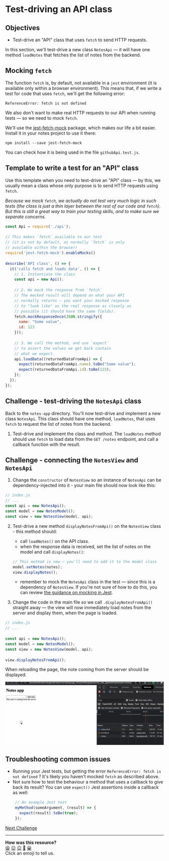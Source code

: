 # Test-driving an API class

## Objectives

 * Test-drive an "API" class that uses `fetch` to send HTTP requests.

In this section, we'll test-drive a new class `NotesApi` — it will have one method `loadNotes` that fetches the list of notes from the backend.

<!-- OMITTED -->

## Mocking `fetch`

The function `fetch` is, by default, not available in a `jest` environment (it is available only within a browser environment). This means that, if we write a test for code that uses `fetch`, we'll get the following error:

```
ReferenceError: fetch is not defined
```

We also don't want to make real HTTP requests to our API when running tests — so we need to mock `fetch`.

We'll use the
[jest-fetch-mock](https://www.npmjs.com/package/jest-fetch-mock) package, which
makes our life a bit easier. Install it in your notes project to use it there:

```
npm install --save jest-fetch-mock
```

You can check how it is being used in the file `githubApi.test.js`.

## Template to write a test for an "API" class

Use this template when you need to test-drive an "API" class — by this, we usually mean a class whose only purpose is to send HTTP requests using `fetch`.

*Because we mock `fetch`, we actually do not test very much logic in such tests (the class is just a thin layer between the rest of our code and `fetch`). But this is still a great way to train your testing skills, and to make sure we separate concerns.*

```js
const Api = require('./api');

// This makes `fetch` available to our test
// (it is not by default, as normally `fetch` is only
// available within the browser)
require('jest-fetch-mock').enableMocks()

describe('API class', () => {
  it('calls fetch and loads data', () => {
    // 1. Instantiate the class
    const api = new Api();

    // 2. We mock the response from `fetch`
    // The mocked result will depend on what your API
    // normally returns — you want your mocked response
    // to "look like" as the real response as closely as
    // possible (it should have the same fields).
    fetch.mockResponseOnce(JSON.stringify({
      name: "Some value",
      id: 123
    }));

    // 3. We call the method, and use `expect`
    // to assert the values we get back contain
    // what we expect.
    api.loadData((returnedDataFromApi) => {
      expect(returnedDataFromApi.name).toBe("Some value");
      expect(returnedDataFromApi.id).toBe(123);
    });
  });
});
```

## Challenge - test-driving the `NotesApi` class

Back to the `notes-app` directory. You'll now test-drive and implement a new class `NotesApi`. This class should
have one method, `loadNotes`, that uses `fetch` to request the list of notes
from the backend.

1. Test-drive and implement the class and method. The `loadNotes` method should
   use `fetch` to load data from the `GET /notes` endpoint, and call a callback
   function with the result.

## Challenge - connecting the `NotesView` and `NotesApi`

1. Change the `constructor` of `NotesView` so an instance of `NotesApi` can be dependency-injected into it - your main file should now look like this: 

```js
// index.js
// ...
const api = new NotesApi();
const model = new NotesModel();
const view = new NotesView(model, api);
```

2. Test-drive a new method `displayNotesFromApi()` on the `NotesView` class - this method should:
    * call `loadNotes()` on the API class.
    * when the response data is received, set the list of notes on the model and call `displayNotes()`:
    ```js
    // This method is new — you'll need to add it to the model class
    model.setNotes(notes);
    view.displayNotes();
    ```
    * remember to mock the `NotesApi` class in the test — since this is a dependency of `NotesView`. If you're not sure of how to do this, you can review [the guidance on mocking in Jest](https://github.com/makersacademy/javascript-fundamentals/blob/main/pills/mocking_with_jest.md).

3. Change the code in the main file so we call `.displayNotesFromApi()` straight away — the view will now immediately load notes from the server and display them, when the page is loaded.

```js
// index.js
// ...

const api = new NotesApi();
const model = new NotesModel();
const view = new NotesView(model, api);

view.displayNotesFromApi();
```

When reloading the page, the note coming from the server should be displayed.

![The list of notes is loaded on the page](resources/notes-fetch-1.gif)

## Troubleshooting common issues

 * Running your Jest tests, but getting the error `ReferenceError: fetch is not
   defined` ? It's likely you haven't mocked `fetch` as described above.
 * Not sure how to test the behaviour a method that uses a callback to give back
   its result? You can use `expect()` Jest assertions inside a callback as well:
   ```js
    // An example Jest test
    myMethod(someArgument, (result) => {
      expect(result).toBe(true);
    });
   ```

[Next Challenge](15_creating_new_note_server.md)

<!-- BEGIN GENERATED SECTION DO NOT EDIT -->

---

**How was this resource?**  
[😫](https://airtable.com/shrUJ3t7KLMqVRFKR?prefill_Repository=makersacademy%2Fjavascript-web-applications&prefill_File=contents%2F14_fetch_notes_from_backend.md&prefill_Sentiment=😫) [😕](https://airtable.com/shrUJ3t7KLMqVRFKR?prefill_Repository=makersacademy%2Fjavascript-web-applications&prefill_File=contents%2F14_fetch_notes_from_backend.md&prefill_Sentiment=😕) [😐](https://airtable.com/shrUJ3t7KLMqVRFKR?prefill_Repository=makersacademy%2Fjavascript-web-applications&prefill_File=contents%2F14_fetch_notes_from_backend.md&prefill_Sentiment=😐) [🙂](https://airtable.com/shrUJ3t7KLMqVRFKR?prefill_Repository=makersacademy%2Fjavascript-web-applications&prefill_File=contents%2F14_fetch_notes_from_backend.md&prefill_Sentiment=🙂) [😀](https://airtable.com/shrUJ3t7KLMqVRFKR?prefill_Repository=makersacademy%2Fjavascript-web-applications&prefill_File=contents%2F14_fetch_notes_from_backend.md&prefill_Sentiment=😀)  
Click an emoji to tell us.

<!-- END GENERATED SECTION DO NOT EDIT -->
